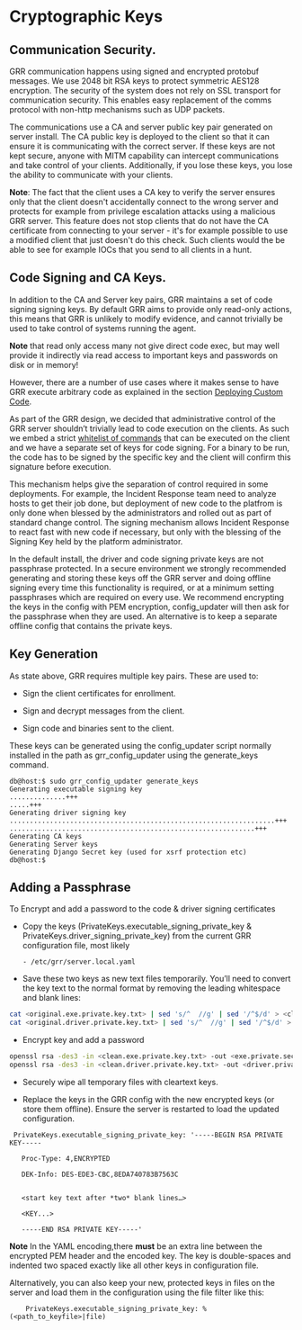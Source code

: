 # Cryptographic Keys

## Communication Security.

GRR communication happens using signed and encrypted protobuf messages.
We use 2048 bit RSA keys to protect symmetric AES128 encryption. The
security of the system does not rely on SSL transport for communication
security. This enables easy replacement of the comms protocol with
non-http mechanisms such as UDP packets.

The communications use a CA and server public key pair generated on
server install. The CA public key is deployed to the client so that it
can ensure it is communicating with the correct server. If these keys
are not kept secure, anyone with MITM capability can intercept
communications and take control of your clients. Additionally, if you
lose these keys, you lose the ability to communicate with your clients.

**Note**: The fact that the client uses a CA key to verify the server
ensures only that the client doesn't accidentally connect to the wrong
server and protects for example from privilege escalation attacks using
a malicious GRR server. This feature does not stop clients that do not
have the CA certificate from connecting to your server - it's for
example possible to use a modified client that just doesn't do this
check. Such clients would the be able to see for example IOCs that you
send to all clients in a hunt.

## Code Signing and CA Keys.

In addition to the CA and Server key pairs, GRR maintains a set of code
signing signing keys. By default GRR aims to provide only
read-only actions, this means that GRR is unlikely to modify evidence,
and cannot trivially be used to take control of systems running the
agent.

**Note** that read only access many not give direct code exec,
but may well provide it indirectly via read access to important keys
and passwords on disk or in memory!

However, there are a number of use cases where it makes
sense to have GRR execute arbitrary code as explained in the section
[Deploying Custom Code](#deploying-custom-drivers-and-code).

As part of the GRR design, we decided that administrative control of the
GRR server shouldn’t trivially lead to code execution on the clients. As
such we embed a strict [whitelist of
commands](https://github.com/google/grr/search?q=IsExecutionWhitelisted)
that can be executed on the client and we have a separate set of keys
for code signing. For a binary to be run, the code has to be signed by
the specific key and the client will confirm this signature before
execution.

This mechanism helps give the separation of control required in some
deployments. For example, the Incident Response team need to analyze
hosts to get their job done, but deployment of new code to the platfrom
is only done when blessed by the administrators and rolled out as part
of standard change control. The signing mechanism allows Incident
Response to react fast with new code if necessary, but only with the
blessing of the Signing Key held by the platform administrator.

In the default install, the driver and code signing private keys are not
passphrase protected. In a secure environment we strongly recommended
generating and storing these keys off the GRR server and doing offline
signing every time this functionality is required, or at a minimum
setting passphrases which are required on every use. We recommend
encrypting the keys in the config with PEM encryption, config\_updater
will then ask for the passphrase when they are used. An alternative is
to keep a separate offline config that contains the private keys.

## Key Generation

As state above, GRR requires multiple key pairs. These are used to:

  - Sign the client certificates for enrollment.

  - Sign and decrypt messages from the client.

  - Sign code and binaries sent to the client.

These keys can be generated using the config\_updater script normally
installed in the path as grr\_config\_updater using the generate\_keys
command.

``` shell
db@host:$ sudo grr_config_updater generate_keys
Generating executable signing key
..............+++
.....+++
Generating driver signing key
..................................................................+++
.............................................................+++
Generating CA keys
Generating Server keys
Generating Django Secret key (used for xsrf protection etc)
db@host:$
```

## Adding a Passphrase

To Encrypt and add a password to the code & driver signing certificates

- Copy the keys (PrivateKeys.executable\_signing\_private\_key &
  PrivateKeys.driver\_signing\_private\_key) from the current GRR
  configuration file, most likely

      - /etc/grr/server.local.yaml


- Save these two keys as new text files temporarily. You’ll need to
  convert the key text to the normal format by removing the leading
  whitespace and blank lines:

``` bash
cat <original.exe.private.key.txt> | sed 's/^  //g' | sed '/^$/d' > <clean.exe.private.key>
cat <original.driver.private.key.txt> | sed 's/^  //g' | sed '/^$/d' > <clean.driver.private.key>
```

- Encrypt key and add a password

``` bash
openssl rsa -des3 -in <clean.exe.private.key.txt> -out <exe.private.secure.key>
openssl rsa -des3 -in <clean.driver.private.key.txt> -out <driver.private.secure.key>
```

- Securely wipe all temporary files with cleartext keys.

- Replace the keys in the GRR config with the new encrypted keys (or
  store them offline). Ensure the server is restarted to load the
  updated configuration.

``` text
 PrivateKeys.executable_signing_private_key: '-----BEGIN RSA PRIVATE KEY-----

   Proc-Type: 4,ENCRYPTED

   DEK-Info: DES-EDE3-CBC,8EDA740783B7563C


   <start key text after *two* blank lines…>

   <KEY...>

   -----END RSA PRIVATE KEY-----'
```

**Note** In the YAML encoding,there **must** be an extra line between the encrypted PEM header and the encoded key. The key is double-spaces and indented two spaced exactly like all other keys in configuration file.

Alternatively, you can also keep your new, protected keys in files on
the server and load them in the configuration using the file filter like
this:

``` text
    PrivateKeys.executable_signing_private_key: %(<path_to_keyfile>|file)
```
